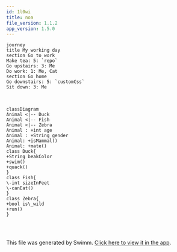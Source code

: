 ```yaml
---
id: 1l0wi
title: noa
file_version: 1.1.2
app_version: 1.5.0
---
```


<!--MERMAID {width:25}-->
```mermaid
journey
title My working day
section Go to work
Make tea: 5: `repo`
Go upstairs: 3: Me
Do work: 1: Me, Cat
section Go home
Go downstairs: 5: `customCss`
Sit down: 3: Me

```
<!--MCONTENT {content: "journey<br/>\ntitle My working day<br/>\nsection Go to work<br/>\nMake tea: 5: `repo`<swm-token data-swm-token=\":docusaurus.config.js:11:15:15:`  projectName: &#39;skynet&#39;, // Usually your repo name.`\"/><br/>\nGo upstairs: 3: Me<br/>\nDo work: 1: Me, Cat<br/>\nsection Go home<br/>\nGo downstairs: 5: `customCss`<swm-token data-swm-token=\":docusaurus.config.js:29:1:1:`          customCss: require.resolve(&#39;./src/css/custom.css&#39;),`\"/><br/>\nSit down: 3: Me<br/>\n<br/>"} --->

<br/>

<!--MERMAID {width:50}-->
```mermaid
classDiagram
Animal <|-- Duck
Animal <|-- Fish
Animal <|-- Zebra
Animal : +int age
Animal : +String gender
Animal: +isMammal()
Animal: +mate()
class Duck{
+String beakColor
+swim()
+quack()
}
class Fish{
\-int sizeInFeet
\-canEat()
}
class Zebra{
+bool is\_wild
+run()
}


```
<!--MCONTENT {content: "classDiagram<br/>\nAnimal <|-- Duck<br/>\nAnimal <|-- Fish<br/>\nAnimal <|-- Zebra<br/>\nAnimal : +int age<br/>\nAnimal : +String gender<br/>\nAnimal: +isMammal()<br/>\nAnimal: +mate()<br/>\nclass Duck{<br/>\n+String beakColor<br/>\n+swim()<br/>\n+quack()<br/>\n}<br/>\nclass Fish{<br/>\n\\-int sizeInFeet<br/>\n\\-canEat()<br/>\n}<br/>\nclass Zebra{<br/>\n+bool is\\_wild<br/>\n+run()<br/>\n}<br/>\n\n<br/>"} --->

<br/>

This file was generated by Swimm. [Click here to view it in the app](/repos/Z2l0aHViJTNBJTNBTm9hUmVwbyUzQSUzQU5vYW96ZXI=/docs/1l0wi).
